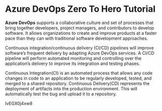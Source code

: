# Azure DevOps Zero To Hero Tutorial

**Azure DevOps** supports a collaborative culture and set of processes that bring together developers, project managers, and contributors to develop software. It allows organizations to create and improve products at a faster pace than they can with traditional software development approaches.

Continuous integration/continuous delivery (CI/CD) pipelines will improve software’s frequent delivery by adapting Azure DevOps services. A CI/CD pipeline will perform automated monitoring and controlling over the application’s delivery to improve its integration and testing phases. 

Continuous Integration(CI) is an automated process that allows any code changes in code to an application to be regularly developed, tested, and merged to a shared repository. Continuous Delivery(CD) represents the deployment of artifacts into the production environment. This will automatically test the bug and upload it to a repository.

IvEGX0j4xw8
